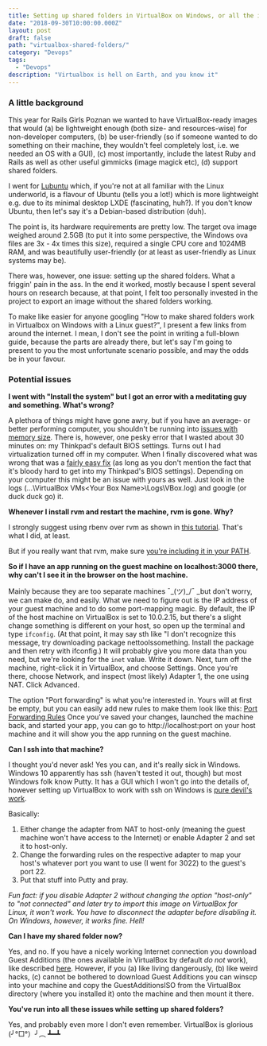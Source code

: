 ```yaml
---
title: Setting up shared folders in VirtualBox on Windows, or all the issues you can run into in a single afternoon
date: "2018-09-30T10:00:00.000Z"
layout: post
draft: false
path: "virtualbox-shared-folders/"
category: "Devops"
tags:
  - "Devops"
description: "Virtualbox is hell on Earth, and you know it"
---
```


### A little background

This year for Rails Girls Poznan we wanted to have VirtualBox-ready images that would (a) be lightweight enough (both size- and resources-wise) for non-developer computers, (b) be user-friendly (so if someone wanted to do something on their machine, they wouldn't feel completely lost, i.e. we needed an OS with a GUI), (c) most importantly, include the latest Ruby and Rails as well as other useful gimmicks (image magick etc), (d) support shared folders.

I went for [Lubuntu](https://lubuntu.net/) which, if you're not at all familiar with the Linux underworld, is a flavour of Ubuntu (tells you a lot!) which is more lightweight e.g. due to its minimal desktop LXDE (fascinating, huh?). If you don't know Ubuntu, then let's say it's a Debian-based distribution (duh).

The point is, its hardware requirements are pretty low. The target ova image weighed around 2.5GB (to put it into some perspective, the Windows ova files are 3x - 4x times this size), required a single CPU core and 1024MB RAM, and was beautifully user-friendly (or at least as user-friendly as Linux systems may be).

There was, however, one issue: setting up the shared folders. What a friggin' pain in the ass. In the end it worked, mostly because I spent several hours on research because, at that point, I felt too personally invested in the project to export an image without the shared folders working.

To make like easier for anyone googling "How to make shared folders work in Virtualbox on Windows with a Linux guest?", I present a few links from around the internet. I mean, I don't see the point in writing a full-blown guide, because the parts are already there, but let's say I'm going to present to you the most unfortunate scenario possible, and may the odds be in your favour.

### Potential issues 

__I went with "Install the system" but I got an error with a meditating guy and something. What's wrong?__

A plethora of things might have gone awry, but if you have an average- or better performing computer, you shouldn't be running into [issues with memory size](http://www.fixedbyvonnie.com/2014/09/heck-virtualbox-guru-meditation-error/#.W7Eb5xSxU5l). There is, however, one pesky error that I wasted about 30 minutes on: my Thinkpad's default BIOS settings. Turns out I had virtualization turned off in my computer. When I finally discovered what was wrong that was a [fairly easy fix](https://support.lenovo.com/pl/en/solutions/ht500006) (as long as you don't mention the fact that it's bloody hard to get into my Thinkpad's BIOS settings). Depending on your computer this might be an issue with yours as well. Just look in the logs (...\VirtualBox VMs\<Your Box Name>\Logs\VBox.log) and google (or duck duck go) it.

__Whenever I install rvm and restart the machine, rvm is gone. Why?__

I strongly suggest using rbenv over rvm as shown in [this tutorial](https://gorails.com/setup/ubuntu/18.04). That's what I did, at least.

But if you really want that rvm, make sure [you're including it in your PATH](https://stackoverflow.com/questions/28224408/adding-rvm-to-path-ubuntu).

__So if I have an app running on the guest machine on localhost:3000 there, why can't I see it in the browser on the host machine.__

Mainly because they are too separate machines ¯\_(ツ)_/¯ _but don't worry, we can make do, and easily. What we need to figure out is the IP address of your guest machine and to do some port-mapping magic. By default, the IP of the host machine on VirtualBox is set to 10.0.2.15, but there's a slight change something is different on your host, so open up the terminal and type `ifconfig`. (At that point, it may say sth like "I don't recognize this message, try downloading package nettoolssomething. Install the package and then retry with ifconfig.)
It will probably give you more data than you need, but we're looking for the `inet` value. Write it down. Next, turn off the machine, right-click it in VirtualBox, and choose Settings. Once you're there, choose Network, and inspect (most likely) Adapter 1, the one using NAT. Click Advanced.

The option "Port forwarding" is what you're interested in. Yours will at first be empty, but you can easily add new rules to make them look like this: [Port Forwarding Rules](https://i.imgur.com/jTAsWH2.png) Once you've saved your changes, launched the machine back, and started your app, you can go to http://localhost:port on your host machine and it will show you the app running on the guest machine.

__Can I ssh into that machine?__

I thought you'd never ask! Yes you can, and it's really sick in Windows. Windows 10 apparently has ssh (haven't tested it out, though) but most Windows folk know Putty. It has a GUI which I won't go into the details of, however setting up VirtualBox to work with ssh on Windows is [pure devil's work](https://unix.stackexchange.com/questions/145997/trying-to-ssh-to-local-vm-ubuntu-with-putty).

Basically:
1. Either change the adapter from NAT to host-only (meaning the guest machine won't have access to the Internet) or enable Adapter 2 and set it to host-only.
2. Change the forwarding rules on the respective adapter to map your host's whatever port you want to use (I went for 3022) to the guest's port 22.
3. Put that stuff into Putty and pray.

_Fun fact: if you disable Adapter 2 without changing the option "host-only" to "not connected" and later try to import this image on VirtualBox for Linux, it won't work. You have to disconnect the adapter before disabling it. On Windows, however, it works fine. Hell!_

__Can I have my shared folder now?__

Yes, and no. If you have a nicely working Internet connection you download Guest Additions (the ones available in VirtualBox by default _do not_ work), like described [here](https://askubuntu.com/questions/22743/how-do-i-install-guest-additions-in-a-virtualbox-vm). However, if you (a) like living dangerously, (b) like weird hacks, (c) cannot be bothered to download Guest Additions you can winscp into your machine and copy the GuestAdditionsISO from the VirtualBox directory (where you installed it) onto the machine and then mount it there.

__You've run into all these issues while setting up shared folders?__

Yes, and probably even more I don't even remember. VirtualBox is glorious (╯°□°）╯︵ ┻━┻
